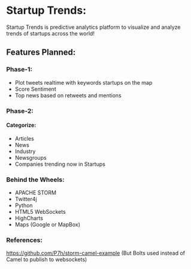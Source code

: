 Startup Trends:
==============

Startup Trends is predictive analytics platform to visualize and analyze trends of startups across the world!

## Features Planned:

### Phase-1:

* Plot tweets realtime with keywords startups on the map
* Score Sentiment
* Top news based on retweets and mentions

### Phase-2:

#### Categorize:

* Articles
* News
* Industry
* Newsgroups
* Companies trending now in Startups


### Behind the Wheels:

* APACHE STORM
* Twitter4j
* Python
* HTML5 WebSockets
* HighCharts
* Maps (Google or MapBox)

### References:

https://github.com/P7h/storm-camel-example (But Bolts used instead of Camel to publish to websockets)

